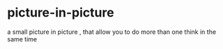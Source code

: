 # picture-in-picture
a small picture in picture , that allow you to do more than one think in the same time
